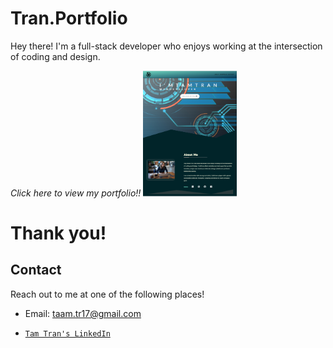 # Tran.Portfolio
Hey there! I'm a full-stack developer who enjoys working at the intersection of coding and design. 

*Click here to view my portfolio!!*
<a href="https://tamtr89.github.io/Tran.Portfolio/"><img src="assets/images/tran-portfolio.PNG" style="width: 150px; height:auto;" title="TAM TR. Portfolio" alt="Tran-Portfolio"></a>

<h1>Thank you!

## Contact

Reach out to me at one of the following places!

- Email: taam.tr17@gmail.com

- <a href="https://www.linkedin.com/in/tam-tran-2b1296142/" target="_blank">`Tam Tran's LinkedIn`</a>

